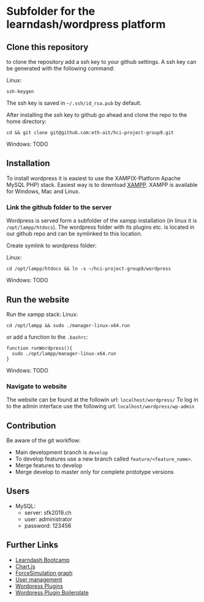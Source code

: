 # Subfolder for the learndash/wordpress platform

## Clone this repository
to clone the repository add a ssh key to your github settings. A ssh key can be generated with the following command:

Linux:
```
ssh-keygen
```
The ssh key is saved in `~/.ssh/id_rsa.pub` by default.

After installing the ssh key to github go ahead and clone the repo to the home directory:
```
cd && git clone git@github.com:eth-ait/hci-project-group9.git
```

Windows:
TODO

## Installation
To install wordpress it is easiest to use the XAMP(X-Platform Apache MySQL PHP) stack. Easiest way is to download [XAMPP](https://www.apachefriends.org/index.html). XAMPP is available for Windows, Mac and Linux.

### Link the github folder to the server
Wordpress is served form a subfolder of the xampp installation (in linux it is `/opt/lampp/htdocs`). The wordpress folder with its plugins etc. is located in our github repo and can be symlinked to this location.

Create symlink to wordpress folder:

Linux:
```
cd /opt/lampp/htdocs && ln -s ~/hci-project-group9/wordpress
```

Windows:
TODO

## Run the website
Run the xampp stack:
Linux:
```
cd /opt/lampp && sudo ./manager-linux-x64.run
```
or add a function to the `.bashrc`:
```
function runWordpress(){
  sudo ./opt/lampp/manager-linux-x64.run
}
```

Windows:
TODO

### Navigate to website
The website can be found at the followin url: `localhost/wordpress/`
To log in to the admin interface use the following url: `localhost/wordpress/wp-admin`

## Contribution
Be aware of the git workflow:
* Main development branch is `develop`
* To develop features use a new branch called `feature/<feature_name>`.
* Merge features to develop
* Merge develop to master only for complete prototype versions

## Users
* MySQL:
  * server: sfk2019.ch
  * user: administrator 
  * password: 123456

## Further Links
* [Learndash Bootcamp](http://localhost/wordpress/wp-admin/admin.php?page=learndash_lms_overview)
* [Chart.js](https://www.chartjs.org/docs/latest/)
* [ForceSimulation graph](https://bl.ocks.org/HarryStevens/f636199a46fc4b210fbca3b1dc4ef372)
* [User management](https://de.wordpress.org/plugins/wp-user-manager/)
* [Wordpress Plugins](https://developer.wordpress.org/plugins/intro/what-is-a-plugin/)
* [Wordpress Plugin Boilerplate](https://github.com/DevinVinson/WordPress-Plugin-Boilerplate)
